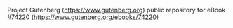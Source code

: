 Project Gutenberg (https://www.gutenberg.org) public repository for
eBook #74220 (https://www.gutenberg.org/ebooks/74220)
